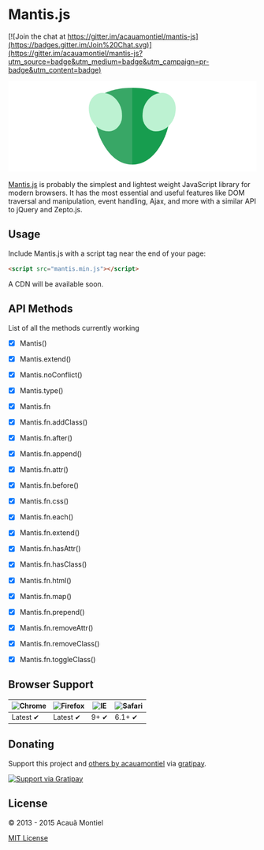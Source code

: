 Mantis.js
=========

[![Join the chat at https://gitter.im/acauamontiel/mantis-js](https://badges.gitter.im/Join%20Chat.svg)](https://gitter.im/acauamontiel/mantis-js?utm_source=badge&utm_medium=badge&utm_campaign=pr-badge&utm_content=badge)

![Mantis.js](logo.png)

[Mantis.js][website-mantisjs] is probably the simplest and lightest weight JavaScript library for modern browsers. It has the most essential and useful features like DOM traversal and manipulation, event handling, Ajax, and more with a similar API to jQuery and Zepto.js.


Usage
-----

Include Mantis.js with a script tag near the end of your page:

```html
<script src="mantis.min.js"></script>
```

A CDN will be available soon.


API Methods
-----------

List of all the methods currently working

* [x] Mantis()
* [x] Mantis.extend()
* [x] Mantis.noConflict()
* [x] Mantis.type()
* [x] Mantis.fn
* [x] Mantis.fn.addClass()
* [x] Mantis.fn.after()
* [x] Mantis.fn.append()
* [x] Mantis.fn.attr()
* [x] Mantis.fn.before()
* [x] Mantis.fn.css()
* [x] Mantis.fn.each()
* [x] Mantis.fn.extend()
* [x] Mantis.fn.hasAttr()
* [x] Mantis.fn.hasClass()
* [x] Mantis.fn.html()
* [x] Mantis.fn.map()
* [x] Mantis.fn.prepend()
* [x] Mantis.fn.removeAttr()
* [x] Mantis.fn.removeClass()
* [x] Mantis.fn.toggleClass()


Browser Support
---------------

![Chrome](https://raw.github.com/alrra/browser-logos/master/chrome/chrome_48x48.png) | ![Firefox](https://raw.github.com/alrra/browser-logos/master/firefox/firefox_48x48.png) | ![IE](https://raw.github.com/alrra/browser-logos/master/internet-explorer/internet-explorer_48x48.png) | ![Safari](https://raw.github.com/alrra/browser-logos/master/safari/safari_48x48.png)
--- | --- | --- | --- |
Latest ✔ | Latest ✔ | 9+ ✔ | 6.1+ ✔ |


Donating
--------

Support this project and [others by acauamontiel][github-acauamontiel] via [gratipay][gratipay-acauamontiel].

[![Support via Gratipay][gratipay]][gratipay-acauamontiel]


License
-------

© 2013 - 2015 Acauã Montiel

[MIT License][mit-acauamontiel]


[website-mantisjs]: http://mantisjs.com/
[website-acauamontiel]: http://acauamontiel.com.br/
[github-acauamontiel]: https://github.com/acauamontiel/
[mit-acauamontiel]: http://acaua.mit-license.org/
[gratipay-acauamontiel]: https://gratipay.com/acauamontiel/
[gratipay]: https://cdn.rawgit.com/gratipay/gratipay-badge/2.3.0/dist/gratipay.svg
